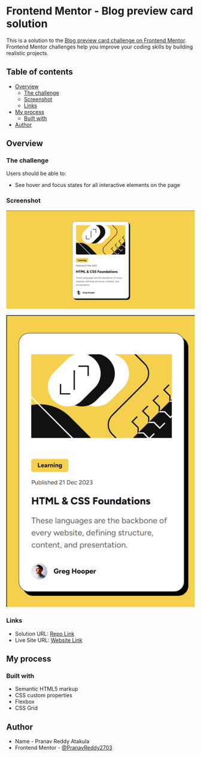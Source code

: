 # Frontend Mentor - Blog preview card solution

This is a solution to the [Blog preview card challenge on Frontend Mentor](https://www.frontendmentor.io/challenges/blog-preview-card-ckPaj01IcS). Frontend Mentor challenges help you improve your coding skills by building realistic projects. 

## Table of contents

- [Overview](#overview)
  - [The challenge](#the-challenge)
  - [Screenshot](#screenshot)
  - [Links](#links)
- [My process](#my-process)
  - [Built with](#built-with)
- [Author](#author)

## Overview

### The challenge

Users should be able to:

- See hover and focus states for all interactive elements on the page

### Screenshot

![](./screenshot-desktop.png)

![](./screenshot-mobile.png)

### Links

- Solution URL: [Repo Link](https://github.com/PranavReddy2703/blog-preview-card.git)
- Live Site URL: [Website Link](https://pranavreddy2703.github.io/blog-preview-card/)

## My process

### Built with

- Semantic HTML5 markup
- CSS custom properties
- Flexbox
- CSS Grid

## Author
- Name - Pranav Reddy Atakula
- Frontend Mentor - [@PranavReddy2703](https://www.frontendmentor.io/profile/PranavReddy2703)
